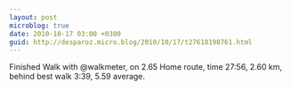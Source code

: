 ```yaml
---
layout: post
microblog: true
date: 2010-10-17 03:00 +0300
guid: http://desparoz.micro.blog/2010/10/17/t27618198761.html
---
```

Finished Walk with @walkmeter, on 2.65 Home route, time 27:56, 2.60 km, behind best walk 3:39, 5.59 average.
